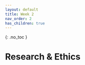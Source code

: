 ```yaml
---
layout: default
title: Week 2
nav_order: 2
has_children: true
---
```


{: .no_toc }

#  Research & Ethics
